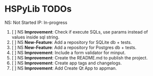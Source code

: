 # HSPyLib TODOs

NS: Not Started
IP: In-progress

1. [ ] NS **Improvement**: Check if execute SQLs, use params instead of values inside sql string.
2. [ ] NS **New-Feature**: Add a repository for SQLite db + tests.
3. [ ] NS **New-Feature**: Add a repository for Postgres db + tests.
4. [ ] NS **Improvement**: Include a form validator for minput.
5. [ ] NS **Improvement**: Create the README.md to publish the project.
6. [ ] NS **Improvement**: Create app tags and changelogs.
7. [ ] NS **Improvement**: Add Create Qt App to appman.
